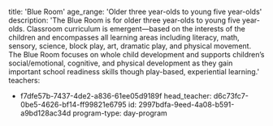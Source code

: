 title: 'Blue Room'
age_range: 'Older three year-olds to young five year-olds'
description: 'The Blue Room is for older three year-olds to young five year-olds. Classroom curriculum is emergent—based on the interests of the children and encompasses all learning areas including literacy, math, sensory, science, block play, art, dramatic play, and physical movement. The Blue Room focuses on whole child development and supports children’s social/emotional, cognitive, and physical development as they gain important school readiness skills though play-based, experiential learning.'
teachers:
  - f7dfe57b-7437-4de2-a836-61ee05d9189f
head_teacher: d6c73fc7-0be5-4626-bf14-ff99821e6795
id: 2997bdfa-9eed-4a08-b591-a9bd128ac34d
program-type: day-program
